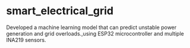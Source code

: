 # smart_electrical_grid
Developed a machine learning model that can predict unstable power generation and grid overloads.,using ESP32 microcontroller and multiple INA219 sensors.
